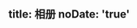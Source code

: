 title: 相册
noDate: 'true'
---
<link type="text/css" href="/fancybox/jquery.fancybox.css" rel="stylesheet">
<div class="instagram"><section class="archives album"><ul class="img-box-ul"></ul></section></div>

<script src="/js/photo.js"></script>

